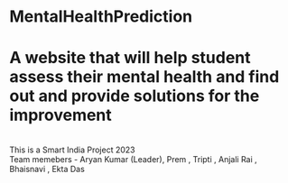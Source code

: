 # MentalHealthPrediction
# A website that will help student assess their mental health and find out and provide solutions for the improvement 
<br>This is a Smart India Project 2023
<br>Team memebers - Aryan Kumar (Leader), Prem , Tripti , Anjali Rai , Bhaisnavi , Ekta Das
